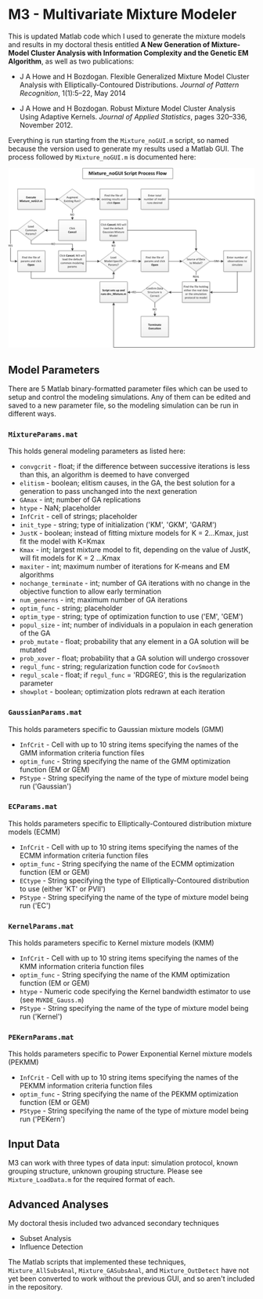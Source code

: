  # M3 - Multivariate Mixture Modeler

This is updated Matlab code which I used to generate the mixture models and results in my doctoral thesis entitled **A New Generation of Mixture-Model Cluster Analysis with Information Complexity and the Genetic EM Algorithm**, as well as two publications:

-  J A Howe and H Bozdogan. Flexible Generalized Mixture Model Cluster Analysis with Elliptically-Contoured Distributions. *Journal of Pattern Recognition*, 1(1):5–22, May 2014

-  J A Howe and H Bozdogan.  Robust Mixture Model Cluster Analysis Using Adaptive Kernels. *Journal of Applied Statistics*, pages 320–336, November 2012.

Everything is run starting from the `Mixture_noGUI.m` script, so named because the version used to generate my results used a Matlab GUI. The process followed by `Mixture_noGUI.m` is documented here:

![](Docs/Mixture_noGUI_ProcessFlow.png?raw=true)

## Model Parameters

There are 5 Matlab binary-formatted parameter files which can be used to setup and control the modeling simulations.  Any of them can be edited and saved to a new parameter file, so the modeling simulation can be run in different ways.

### `MixtureParams.mat`
This holds general modeling parameters as listed here:
- `convgcrit` - float; if the difference between successive iterations is less than this, an algorithm is deemed to have converged
- `elitism` - boolean; elitism causes, in the GA, the best solution for a generation to pass unchanged into the next generation
- `GAmax` - int; number of GA replications
- `htype` - NaN; placeholder
- `InfCrit` - cell of strings; placeholder
- `init_type` - string; type of initialization ('KM', 'GKM', 'GARM')
- `JustK` - boolean; instead of fitting mixture models for K = 2...Kmax, just fit the model with K=Kmax
- `Kmax` - int; largest mixture model to fit, depending on the value of JustK, will fit models for K = 2 ...Kmax
- `maxiter` - int; maximum number of iterations for K-means and EM algorithms
- `nochange_terminate` - int; number of GA iterations with no change in the objective function to allow early termination
- `num_generns` - int; maximum number of GA iterations
- `optim_func` - string; placeholder
- `optim_type` - string; type of optimization function to use ('EM', 'GEM')
- `popul_size` - int; number of individuals in a populaion in each generation of the GA
- `prob_mutate` - float; probability that any element in a GA solution will be mutated
- `prob_xover` - float; probability that a GA solution will undergo crossover
- `regul_func` - string; regularization function code for `CovSmooth`
- `regul_scale` - float; if `regul_func` = 'RDGREG', this is the regularization parameter
- `showplot` - boolean; optimization plots redrawn at each iteration

### `GaussianParams.mat`
This holds parameters specific to Gaussian mixture models (GMM)
- `InfCrit` - Cell with up to 10 string items specifying the names of the GMM information criteria function files
- `optim_func` - String specifying the name of the GMM optimization function (EM or GEM)
- `PStype` - String specifying the name of the type of mixture model being run ('Gaussian')

### `ECParams.mat`
This holds parameters specific to Elliptically-Contoured distribution mixture models (ECMM)
- `InfCrit` - Cell with up to 10 string items specifying the names of the ECMM information criteria function files
- `optim_func` - String specifying the name of the ECMM optimization function (EM or GEM)
- `ECtype` - String specifying the type of Elliptically-Contoured distribution to use (either 'KT' or PVII')
- `PStype` - String specifying the name of the type of mixture model being run ('EC')

### `KernelParams.mat`
This holds parameters specific to Kernel mixture models (KMM)
- `InfCrit` - Cell with up to 10 string items specifying the names of the KMM information criteria function files
- `optim_func` - String specifying the name of the KMM optimization function (EM or GEM)
- `htype` - Numeric code specifying the Kernel bandwidth estimator to use (see `MVKDE_Gauss.m`)
- `PStype` - String specifying the name of the type of mixture model being run ('Kernel')

### `PEKernParams.mat`
This holds parameters specific to Power Exponential Kernel mixture models (PEKMM)
- `InfCrit` - Cell with up to 10 string items specifying the names of the PEKMM information criteria function files
- `optim_func` - String specifying the name of the PEKMM optimization function (EM or GEM)
- `PStype` - String specifying the name of the type of mixture model being run ('PEKern')

## Input Data
M3 can work with three types of data input: simulation protocol, known grouping structure, unknown grouping structure. Please see `Mixture_LoadData.m` for the required format of each.

## Advanced Analyses
My doctoral thesis included two advanced secondary techniques
- Subset Analysis 
- Influence Detection

The Matlab scripts that implemented these techniques, `Mixture_AllSubsAnal`, `Mixture_GASubsAnal`, and `Mixture_OutDetect` have not yet been converted to work without the previous GUI, and so aren't included in the repository.
